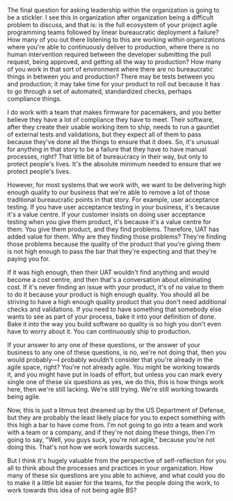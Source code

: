 The final question for asking leadership within the organization is going to be a stickler. I see this in organization after organization being a difficult problem to discuss, and that is: is the full ecosystem of your project agile programming teams followed by linear bureaucratic deployment a failure? How many of you out there listening to this are working within organizations where you're able to continuously deliver to production, where there is no human intervention required between the developer submitting the pull request, being approved, and getting all the way to production? How many of you work in that sort of environment where there are no bureaucratic things in between you and production? There may be tests between you and production; it may take time for your product to roll out because it has to go through a set of automated, standardized checks, perhaps compliance things. 

I do work with a team that makes firmware for pacemakers, and you better believe they have a lot of compliance they have to meet. Their software, after they create their usable working item to ship, needs to run a gauntlet of external tests and validations, but they expect all of them to pass because they've done all the things to ensure that it does. So, it's unusual for anything in that story to be a failure that they have to have manual processes, right? That little bit of bureaucracy in their way, but only to protect people's lives. It's the absolute minimum needed to ensure that we protect people's lives. 

However, for most systems that we work with, we want to be delivering high enough quality to our business that we're able to remove a lot of those traditional bureaucratic points in that story. For example, user acceptance testing. If you have user acceptance testing in your business, it's because it's a value centre. If your customer insists on doing user acceptance testing when you give them product, it's because it's a value centre for them. You give them product, and they find problems. Therefore, UAT has added value for them. Why are they finding those problems? They're finding those problems because the quality of the product that you're giving them is not high enough to pass the bar that they're expecting and that they're paying you for. 

If it was high enough, then their UAT wouldn't find anything and would become a cost centre, and then that's a conversation about eliminating cost. If it's never finding an issue with your product, it's of no value to them to do it because your product is high enough quality. You should all be striving to have a high enough quality product that you don't need additional checks and validations. If you need to have something that somebody else wants to see as part of your process, bake it into your definition of done. Bake it into the way you build software so quality is so high you don't even have to worry about it. You can continuously ship to production. 

If your answer to any one of these questions, or the answer of your business to any one of these questions, is no, we're not doing that, then you would probably—I probably wouldn't consider that you're already in the agile space, right? You're not already agile. You might be working towards it, and you might have put in loads of effort, but unless you can mark every single one of these six questions as yes, we do this, this is how things work here, then we're still lacking. We're still trying. We're still working towards being agile. 

Now, this is just a litmus test dreamed up by the US Department of Defense, but they are probably the least likely place for you to expect something with this high a bar to have come from. I'm not going to go into a team and work with a team or a company, and if they're not doing these things, then I'm going to say, "Well, you guys suck, you're not agile," because you're not doing this. That's not how we work towards success. 

But I think it's hugely valuable from the perspective of self-reflection for you all to think about the processes and practices in your organization. How many of these six questions are you able to achieve, and what could you do to make it a little bit easier for the teams, for the people doing the work, to work towards this idea of not being agile BS?